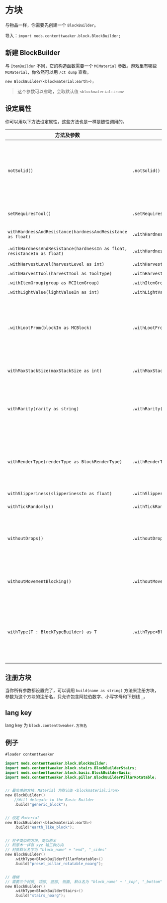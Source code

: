 # 方块

与物品一样，你需要先创建一个 `BlockBuilder`。

导入：`import mods.contenttweaker.block.BlockBuilder;`

## 新建 BlockBuilder

与 `ItemBuilder` 不同，它的构造函数需要一个 `MCMaterial` 参数。游戏里有哪些 `MCMaterial`，你依然可以用 `/ct dump` 查看。

`new BlockBuilder(<blockmaterial:earth>);`

> 这个参数可以省略，会取默认值 `<blockmaterial:iron>`

## 设定属性

你可以用以下方法设定属性，这些方法也是一样是链性调用的。

| 方法及参数 | 例子 | 描述 |
| ---- | ----- | ---- |
| `notSolid()` | `.notSolid()` | 如果你的方块模型不是完整方块，或者有透明的地方，一定要调用这个方法以避免你的方块变成 X 光方块。 |
| `setRequiresTool()` | `.setRequiresTool()` | 设定方块需要工具才能挖掘。|
| `withHardnessAndResistance(hardnessAndResistance as float)` | `.withHardnessAndResistance(0.5f)` | 同时设置硬度和抗爆等级 |
| `.withHardnessAndResistance(hardnessIn as float, resistanceIn as float)` | `.withHardnessAndResistance(0.5f, 0.5f)` | 设置硬度和抗爆等级 |
| `.withHarvestLevel(harvestLevel as int)` | `.withHarvestLevel(3)` | 挖掘等级 |
| `.withHarvestTool(harvestTool as ToolType)` | `.withHarvestTool(<tooltype:shovel>)` | 挖掘工具 |
| `.withItemGroup(group as MCItemGroup)` | `.withItemGroup(<itemgroup:building_blocks>)` | 创造标签 |
| `.withLightValue(lightValueIn as int)` | `.withLightValue(15)` | 亮度 |
| `.withLootFrom(blockIn as MCBlock)` | `.withLootFrom(<block:minecraft:diamond>)` | 设定该方块的掉落与什么相同，CoT 还是会自动生成这个方块的默认战利品表，但是会被游戏忽略 |
| `withMaxStackSize(maxStackSize as int)` | `.withMaxStackSize(16)` | 一组多少个物品？（默认值 64）|
| `withRarity(rarity as string)` | `.withRarity("EPIC")` | 设置物品稀有度，会影响游戏内物品名字的颜色，可使用 COMMON UNCOMMON RARE EPIC |
| `withRenderType(renderType as BlockRenderType)` | `.withRenderType(BlockRenderType.TRANSLUCENT);` | 设置方块[渲染类型](https://docs.blamejared.com/1.16/en/mods/contenttweaker/API/block/BlockRenderType/)，如果设定的不是 SOLID，同时还会调用 `notSolid` 方法。
| `withSlipperiness(slipperinessIn as float)` | `.withSlipperiness(0.5f);` | 滑度 |
| `withTickRandomly()`| `.withTickRandomly()` | 方块会收到随机刻 |
| `withoutDrops()` | `.withoutDrops()` | 方块无掉落，CoT 还是会自动生成这个方块的默认战利品表，但是会被游戏忽略 |
| `withoutMovementBlocking()` | `.withoutMovementBlocking()` | 设置方块不会被活塞推动，同时还会调用 `notSolid` 方法。 |
| `withType(T : BlockTypeBuilder) as T` | `.withType<BlockBuilderPillarRotatable>()` | 将方块设置为其他特殊类型的方块，可进行进一步的参数设置，这个方法调用后前面的方法将不可用 |

## 注册方块

当你所有参数都设置完了，可以调用 `build(name as string)` 方法来注册方块，参数为这个方块的注册名，只允许包含阿拉伯数字、小写字母和下划线 `_`。

## lang key

lang key 为 `block.contenttweaker.方块名`

## 例子

```kotlin
#loader contenttweaker

import mods.contenttweaker.block.BlockBuilder;
import mods.contenttweaker.block.stairs.BlockBuilderStairs;
import mods.contenttweaker.block.basic.BlockBuilderBasic;
import mods.contenttweaker.block.pillar.BlockBuilderPillarRotatable;


// 最简单的方块，Material 为默认值 <blockmaterial:iron>
new BlockBuilder()
    //Will delegate to the Basic Builder
    .build("generic_block");


// 设定 Material
new BlockBuilder(<blockmaterial:earth>)
    .build("earth_like_block");


// 柱子类似的方块，类似原木
// 和原木一样有 xyz 轴三种方向
// 材质默认名字为 "block_name" + "end", "_sides"
new BlockBuilder()
    .withType<BlockBuilderPillarRotatable>()
    .build("preset_pillar_rotatable_noarg");


// 楼梯
// 需要三个材质, 顶部, 底部, 侧面, 默认名为 "block_name" + "_top", "_bottom", "_sides"
new BlockBuilder()
    .withType<BlockBuilderStairs>()
    .build("stairs_noarg");
```
